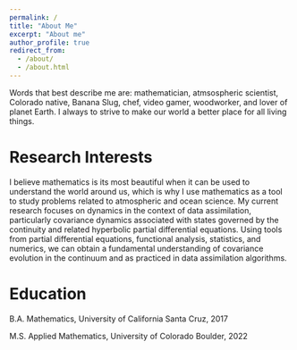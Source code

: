 ```yaml
---
permalink: /
title: "About Me"
excerpt: "About me"
author_profile: true
redirect_from: 
  - /about/
  - /about.html
---
```


Words that best describe me are: mathematician, atmsospheric scientist, Colorado native, Banana Slug, chef, video gamer, woodworker, and lover of planet Earth. I always to strive to make our world a better place for all living things.

Research Interests
======
I believe mathematics is its most beautiful when it can be used to understand the world around us, which is why I use mathematics as a tool to study problems related to atmospheric and ocean science. My current research focuses on dynamics in the context of data assimilation, particularly covariance dynamics associated with states governed by the continuity and related hyperbolic partial differential equations. Using tools from partial differential equations, functional analysis, statistics, and numerics, we can obtain a fundamental understanding of covariance evolution in the continuum and as practiced in data assimilation algorithms.

Education
======
B.A. Mathematics, University of California Santa Cruz, 2017


M.S. Applied Mathematics, University of Colorado Boulder, 2022

